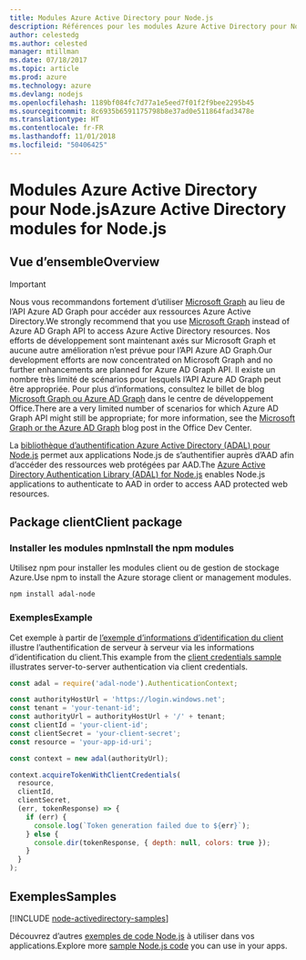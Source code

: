```yaml
---
title: Modules Azure Active Directory pour Node.js
description: Références pour les modules Azure Active Directory pour Node.js
author: celestedg
ms.author: celested
manager: mtillman
ms.date: 07/18/2017
ms.topic: article
ms.prod: azure
ms.technology: azure
ms.devlang: nodejs
ms.openlocfilehash: 1189bf084fc7d77a1e5eed7f01f2f9bee2295b45
ms.sourcegitcommit: 8c6935b6591175798b8e37ad0e511864fad3478e
ms.translationtype: HT
ms.contentlocale: fr-FR
ms.lasthandoff: 11/01/2018
ms.locfileid: "50406425"
---
```

# <a name="azure-active-directory-modules-for-nodejs"></a><span data-ttu-id="4d54f-103">Modules Azure Active Directory pour Node.js</span><span class="sxs-lookup"><span data-stu-id="4d54f-103">Azure Active Directory modules for Node.js</span></span>

## <a name="overview"></a><span data-ttu-id="4d54f-104">Vue d’ensemble</span><span class="sxs-lookup"><span data-stu-id="4d54f-104">Overview</span></span>

> [!IMPORTANT]
> <span data-ttu-id="4d54f-105">Nous vous recommandons fortement d’utiliser [Microsoft Graph](https://graph.microsoft.io/) au lieu de l’API Azure AD Graph pour accéder aux ressources Azure Active Directory.</span><span class="sxs-lookup"><span data-stu-id="4d54f-105">We strongly recommend that you use [Microsoft Graph](https://graph.microsoft.io/) instead of Azure AD Graph API to access Azure Active Directory resources.</span></span> <span data-ttu-id="4d54f-106">Nos efforts de développement sont maintenant axés sur Microsoft Graph et aucune autre amélioration n’est prévue pour l’API Azure AD Graph.</span><span class="sxs-lookup"><span data-stu-id="4d54f-106">Our development efforts are now concentrated on Microsoft Graph and no further enhancements are planned for Azure AD Graph API.</span></span> <span data-ttu-id="4d54f-107">Il existe un nombre très limité de scénarios pour lesquels l’API Azure AD Graph peut être appropriée. Pour plus d’informations, consultez le billet de blog [Microsoft Graph ou Azure AD Graph](https://dev.office.com/blogs/microsoft-graph-or-azure-ad-graph) dans le centre de développement Office.</span><span class="sxs-lookup"><span data-stu-id="4d54f-107">There are a very limited number of scenarios for which Azure AD Graph API might still be appropriate; for more information, see the [Microsoft Graph or the Azure AD Graph](https://dev.office.com/blogs/microsoft-graph-or-azure-ad-graph) blog post in the Office Dev Center.</span></span>

<span data-ttu-id="4d54f-108">La [bibliothèque d’authentification Azure Active Directory (ADAL) pour Node.js](https://www.npmjs.com/package/adal-node) permet aux applications Node.js de s’authentifier auprès d’AAD afin d’accéder des ressources web protégées par AAD.</span><span class="sxs-lookup"><span data-stu-id="4d54f-108">The [Azure Active Directory Authentication Library (ADAL) for Node.js](https://www.npmjs.com/package/adal-node) enables Node.js applications to authenticate to AAD in order to access AAD protected web resources.</span></span>

## <a name="client-package"></a><span data-ttu-id="4d54f-109">Package client</span><span class="sxs-lookup"><span data-stu-id="4d54f-109">Client package</span></span>

### <a name="install-the-npm-modules"></a><span data-ttu-id="4d54f-110">Installer les modules npm</span><span class="sxs-lookup"><span data-stu-id="4d54f-110">Install the npm modules</span></span>

<span data-ttu-id="4d54f-111">Utilisez npm pour installer les modules client ou de gestion de stockage Azure.</span><span class="sxs-lookup"><span data-stu-id="4d54f-111">Use npm to install the Azure storage client or management modules.</span></span>

```bash
npm install adal-node
```   

### <a name="example"></a><span data-ttu-id="4d54f-112">Exemples</span><span class="sxs-lookup"><span data-stu-id="4d54f-112">Example</span></span>

<span data-ttu-id="4d54f-113">Cet exemple à partir de [l’exemple d’informations d’identification du client](https://github.com/MSOpenTech/azure-activedirectory-library-for-nodejs/blob/master/sample/client-credentials-sample.js) illustre l’authentification de serveur à serveur via les informations d’identification du client.</span><span class="sxs-lookup"><span data-stu-id="4d54f-113">This example from the [client credentials sample](https://github.com/MSOpenTech/azure-activedirectory-library-for-nodejs/blob/master/sample/client-credentials-sample.js) illustrates server-to-server authentication via client credentials.</span></span>

```javascript
const adal = require('adal-node').AuthenticationContext;

const authorityHostUrl = 'https://login.windows.net';
const tenant = 'your-tenant-id';
const authorityUrl = authorityHostUrl + '/' + tenant;
const clientId = 'your-client-id';
const clientSecret = 'your-client-secret';
const resource = 'your-app-id-uri';

const context = new adal(authorityUrl);

context.acquireTokenWithClientCredentials(
  resource,
  clientId,
  clientSecret,
  (err, tokenResponse) => {
    if (err) {
      console.log(`Token generation failed due to ${err}`);
    } else {
      console.dir(tokenResponse, { depth: null, colors: true });
    }
  }
);
```

## <a name="samples"></a><span data-ttu-id="4d54f-114">Exemples</span><span class="sxs-lookup"><span data-stu-id="4d54f-114">Samples</span></span>

[!INCLUDE [node-activedirectory-samples](../docs-ref-conceptual/includes/activedirectory-samples.md)]

<span data-ttu-id="4d54f-115">Découvrez d’autres [exemples de code Node.js](https://azure.microsoft.com/resources/samples/?platform=nodejs) à utiliser dans vos applications.</span><span class="sxs-lookup"><span data-stu-id="4d54f-115">Explore more [sample Node.js code](https://azure.microsoft.com/resources/samples/?platform=nodejs) you can use in your apps.</span></span>
